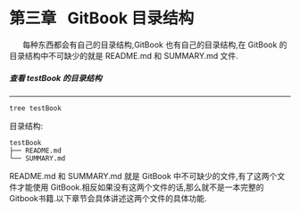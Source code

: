 # 第三章&nbsp;&nbsp;&nbsp;GitBook 目录结构
&nbsp;&nbsp;&nbsp;&nbsp;&nbsp;&nbsp;每种东西都会有自己的目录结构,GitBook 也有自己的目录结构,在 GitBook 的目录结构中不可缺少的就是 README.md 和 SUMMARY.md 文件.
##### 查看 testBook 的目录结构
---
    tree testBook

目录结构:

    testBook
    ├── README.md
    └── SUMMARY.md
    
README.md 和 SUMMARY.md 就是 GitBook 中不可缺少的文件,有了这两个文件才能使用 GitBook.相反如果没有这两个文件的话,那么就不是一本完整的 Gitbook书籍.以下章节会具体讲述这两个文件的具体功能.